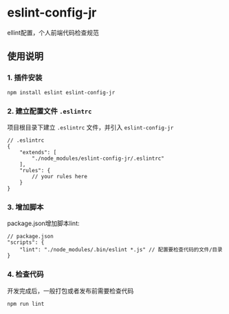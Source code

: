 # eslint-config-jr #

ellint配置，个人前端代码检查规范

## 使用说明 ##
### 1. 插件安装 ###

```$
npm install eslint eslint-config-jr
```

### 2. 建立配置文件 `.eslintrc` ##

项目根目录下建立 `.eslintrc` 文件，并引入 `eslint-config-jr` 

	// .eslintrc
	{
	    "extends": [
	    	"./node_modules/eslint-config-jr/.eslintrc"
	    ],
	    "rules": {
	        // your rules here
	    }
	}


### 3. 增加脚本 ###

package.json增加脚本lint:
	
	// package.json
	"scripts": {
		"lint": "./node_modules/.bin/eslint *.js" // 配置要检查代码的文件/目录
	}

### 4. 检查代码 ###

开发完成后，一般打包或者发布前需要检查代码

```$
npm run lint
```
